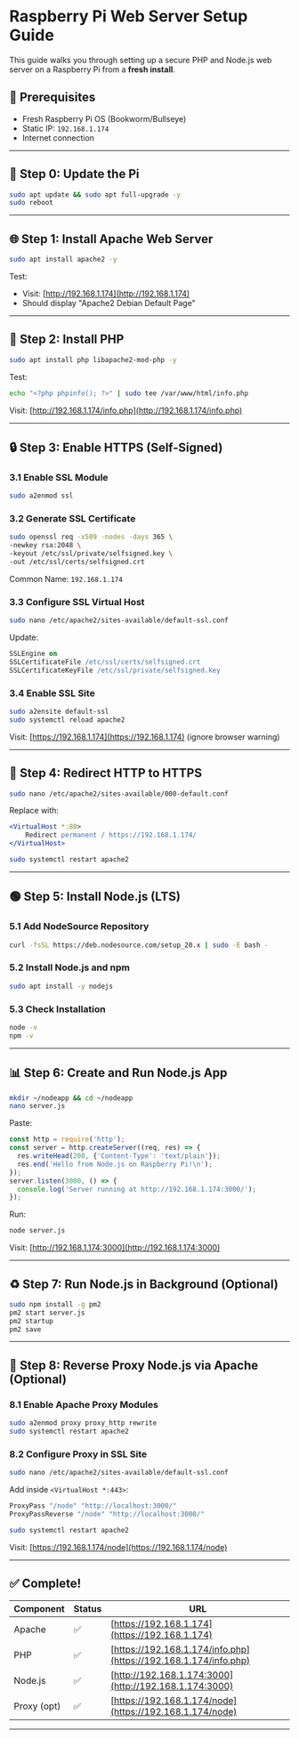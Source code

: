 # Raspberry Pi Web Server Setup Guide

This guide walks you through setting up a secure PHP and Node.js web server on a Raspberry Pi from a **fresh install**.

## 📅 Prerequisites

- Fresh Raspberry Pi OS (Bookworm/Bullseye)
- Static IP: `192.168.1.174`
- Internet connection

---

## 🔧 Step 0: Update the Pi

```bash
sudo apt update && sudo apt full-upgrade -y
sudo reboot
```

---

## 🌐 Step 1: Install Apache Web Server

```bash
sudo apt install apache2 -y
```

Test:

- Visit: [http://192.168.1.174](http://192.168.1.174)
- Should display "Apache2 Debian Default Page"

---

## 🧐 Step 2: Install PHP

```bash
sudo apt install php libapache2-mod-php -y
```

Test:

```bash
echo "<?php phpinfo(); ?>" | sudo tee /var/www/html/info.php
```

Visit: [http://192.168.1.174/info.php](http://192.168.1.174/info.php)

---

## 🔒 Step 3: Enable HTTPS (Self-Signed)

### 3.1 Enable SSL Module

```bash
sudo a2enmod ssl
```

### 3.2 Generate SSL Certificate

```bash
sudo openssl req -x509 -nodes -days 365 \
-newkey rsa:2048 \
-keyout /etc/ssl/private/selfsigned.key \
-out /etc/ssl/certs/selfsigned.crt
```

Common Name: `192.168.1.174`

### 3.3 Configure SSL Virtual Host

```bash
sudo nano /etc/apache2/sites-available/default-ssl.conf
```

Update:

```apache
SSLEngine on
SSLCertificateFile /etc/ssl/certs/selfsigned.crt
SSLCertificateKeyFile /etc/ssl/private/selfsigned.key
```

### 3.4 Enable SSL Site

```bash
sudo a2ensite default-ssl
sudo systemctl reload apache2
```

Visit: [https://192.168.1.174](https://192.168.1.174) (ignore browser warning)

---

## 🔄 Step 4: Redirect HTTP to HTTPS

```bash
sudo nano /etc/apache2/sites-available/000-default.conf
```

Replace with:

```apache
<VirtualHost *:80>
    Redirect permanent / https://192.168.1.174/
</VirtualHost>
```

```bash
sudo systemctl restart apache2
```

---

## 🟢 Step 5: Install Node.js (LTS)

### 5.1 Add NodeSource Repository

```bash
curl -fsSL https://deb.nodesource.com/setup_20.x | sudo -E bash -
```

### 5.2 Install Node.js and npm

```bash
sudo apt install -y nodejs
```

### 5.3 Check Installation

```bash
node -v
npm -v
```

---

## 📊 Step 6: Create and Run Node.js App

```bash
mkdir ~/nodeapp && cd ~/nodeapp
nano server.js
```

Paste:

```js
const http = require('http');
const server = http.createServer((req, res) => {
  res.writeHead(200, {'Content-Type': 'text/plain'});
  res.end('Hello from Node.js on Raspberry Pi!\n');
});
server.listen(3000, () => {
  console.log('Server running at http://192.168.1.174:3000/');
});
```

Run:

```bash
node server.js
```

Visit: [http://192.168.1.174:3000](http://192.168.1.174:3000)

---

## ♻️ Step 7: Run Node.js in Background (Optional)

```bash
sudo npm install -g pm2
pm2 start server.js
pm2 startup
pm2 save
```

---

## 🔄 Step 8: Reverse Proxy Node.js via Apache (Optional)

### 8.1 Enable Apache Proxy Modules

```bash
sudo a2enmod proxy proxy_http rewrite
sudo systemctl restart apache2
```

### 8.2 Configure Proxy in SSL Site

```bash
sudo nano /etc/apache2/sites-available/default-ssl.conf
```

Add inside `<VirtualHost *:443>`:

```apache
ProxyPass "/node" "http://localhost:3000/"
ProxyPassReverse "/node" "http://localhost:3000/"
```

```bash
sudo systemctl restart apache2
```

Visit: [https://192.168.1.174/node](https://192.168.1.174/node)

---

## ✅ Complete!

| Component   | Status | URL                                                              |
| ----------- | ------ | ---------------------------------------------------------------- |
| Apache      | ✅      | [https://192.168.1.174](https://192.168.1.174)                   |
| PHP         | ✅      | [https://192.168.1.174/info.php](https://192.168.1.174/info.php) |
| Node.js     | ✅      | [http://192.168.1.174:3000](http://192.168.1.174:3000)           |
| Proxy (opt) | ✅      | [https://192.168.1.174/node](https://192.168.1.174/node)         |

---
